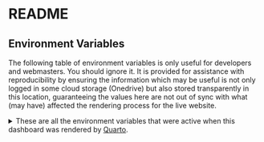 # README


## **Environment Variables**

The following table of environment variables is only useful for
developers and webmasters. You should ignore it. It is provided for
assistance with reproducibility by ensuring the information which may be
useful is not only logged in some cloud storage (Onedrive) but also
stored transparently in this location, guaranteeing the values here are
not out of sync with what (may have) affected the rendering process for
the live website.

<details>
<summary> These are all the environment variables that were active when this dashboard was rendered by <a href="https://quarto.org/">Quarto</a>.</summary>

This document was prepared with Quarto CLI 1.7.34.

| VARIABLE | VALUE |
|:---|:---|
| DATE_BY_NAME_LIST | 2025-07-01 |
| DATE_HMIS_EXTRACT | 2025-07-01 |
| DATE_DASHBOARD_PUBLISHED | 2025-07-01 |
| DASHBOARD_LOGGING_DIR | /home/bryce/src/echo/hrs-dashboard-project-artifacts/dashboard-csvs |
| QUARTO_PROFILE |  |
| QUARTO_CUSTOM_OUTPUT_DIR | NA |

Variables which might affect the rendering process, but which private
values, are listed in this second table.

| VARIABLE      | SET  |
|:--------------|:-----|
| ECHO_SECRET_F | TRUE |
| ECHO_SECRET_D | TRUE |

</details>
